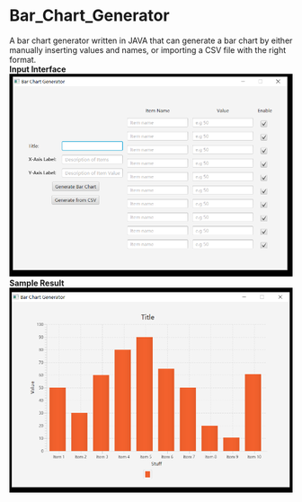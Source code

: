 # Bar_Chart_Generator
A bar chart generator written in JAVA that can generate a bar chart by either manually inserting values and names, or importing a CSV file with the right format.  
**Input Interface**  
![](Images/input_interface.png)  
**Sample Result**  
![](Images/bcSample.png)
